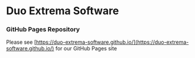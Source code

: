 # Duo Extrema Software

### GitHub Pages Repository

Please see [https://duo-extrema-software.github.io/](https://duo-extrema-software.github.io/)
for our GitHub Pages site